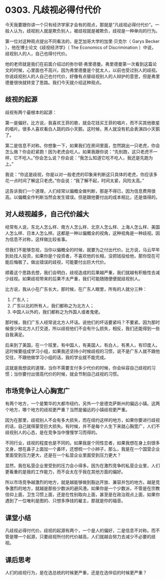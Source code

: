 # 0303. 凡歧视必得付代价
今天我要跟你讲一个只有经济学家才会有的观点，那就是“凡歧视必得付代价”。一般人认为，歧视别人就是欺负别人，被歧视就是被欺负，歧视是一种单向的行为。

第一位对这种观点提出不同看法的，是芝加哥大学的加里·贝克尔（ Garys Becker ），他在博士论文《歧视经济学》（&nbsp;The Economics of Discrimination&nbsp;）中说，歧视别人的人，自己也得付代价。

他的老师就是我们在前面介绍过的弥尔顿·弗里德曼。弗里德曼第一次看到这篇论文的时候，心里面也不高兴，因为弗里德曼是个犹太人，以前也受过别人的歧视。你说歧视别人的人自己也付代价，好像有点替歧视别人的人辩护的意思，但是弗里德曼很快就转变了思路。我们今天就介绍这种观点。
## 歧视的起源
歧视有两个最根本的起源：

第一是偏好。比方说，我喜欢王菲的歌，就会花钱买王菲的唱片，而不买其他歌星的唱片。很多人喜欢看白人跳的四小天鹅，这时候，黑人就没有机会表演四小天鹅了。

第二是信息不对称。你想象一下，如果我们在房间里面，忽然跳出一只老虎，你会怎么做？你会赶紧跑！因为老虎会吃人。如果我跟你说：“先别跑，这只老虎不一样，它不吃人。”你会怎么说？你会说：“我怎么知道它吃不吃人，我还是先跑为上。”

我说：“你这是歧视，你是以对一般老虎的印象来判断这只具体的老虎，你应该多花一点时间了解这只老虎。”你会说：“我了解不起，时间太紧，风险太高。”

这告诉我们一个道理，人们经常以偏概全做判断，那是不得已，因为信息费用很高。以偏概全作判断当然会发生错误。但是跟他要付出的成本相比，还是值得的。
## 对人歧视越多，自己代价越大
经常有人说，东北人怎么样、南方人怎么样、北京人怎么样、上海人怎么样、美国人怎么样、日本人怎么样。这都是一种以偏概全的视角，这种视角是一种歧视。因为信息不对称，这样做比较省事。

但我们不能够忽视，当你以偏概全的时候，就要为之付出代价。比方说，马云早年到处找人投资，如果你是个投资者，不喜欢他的长相，没把钱投给他，那你现在可能后悔极了。做出错误的歧视，可能要付出巨大代价。

顺着这个思路去想，我们会明白，歧视造成的后果越严重，我们就越有积极性去减少歧视。如果歧视带来的后果不太严重，我们可能随随便便就歧视别人。

比方说，我从小在广东长大，那时候，在广东人眼里，所有的人就分三种：

1. 广东人；
2. 广东以北的所有人，我们都称之为北方人；
3. 中国人以外的，我们都称之为外国人或者鬼佬。

那时候，我们广东人经常说北方人坏话。说他们的坏话要紧吗？不要紧。因为那时候很少和北方人打交道，所以歧视他们不会有什么损失，相反，我们还能得到一些自我满足。

后来到了美国，在一个班里，有中国人，有美国人，有白人，有黑人，有印度人。这时候要组成学习小组，如果我还坚持小时候歧视的习惯，说不是广东人就不跟他交往，不跟他做学习小组的话，我的学业就不能完成。

这就是我想说的道理，当你不需要支付多少代价的时候，你会纵容自己歧视的习惯；当你要付出很高代价的时候，就会节制自己歧视的习惯。
## 市场竞争让人心胸宽广
有两个地方，一个是繁华的大都市纽约，另外一个是德克萨斯州的偏远小镇。这两个地方，哪个地方的歧视更严重？当然是偏远的小镇歧视更严重。

因为在那里，歧视别人不会有多大损失，而在纽约这样的地方，如果你要进行歧视的话，自己就得蒙受巨大损失。有时候，并不是每个人生下来就心胸宽广，人们不歧视别人的心态，是在竞争当中慢慢学习而得的。

不同行业，歧视的程度也是不同的。如果我是个同性恋者，如果我想在身上刻很多文身，想在鼻子上面加一个鼻环，还想梳一个小辫子，那么，我是在一个国营企业里面受到压力更大，还是在一个私营企业里面受到压力更大？

显然，我在私营企业里受到的压力会小得多。因为在激烈竞争的私营企业里，人们更看重的是我的工作能力，而不会太在乎我在其他方面的偏好。

所以市场竞争越激烈的地方，就是越能够做到豁达开放、兼容并包的地方。越是竞争激烈的地方，就越是那些少数派的避风港。如果你是一个少数派，不管是在宗教信仰上面，卫生习惯上面，还是在性别取向上面，甚至是在政治观点上面，如果你遇到了一位唯利是图的、只想多挣钱的雇主，那就是你的福音。
## 课堂小结
凡歧视必得付代价。歧视的起源有两个，一个是人的偏好，二是信息不对称。而不管是哪一个起源，只要歧视所付的代价越高，人们就越会努力去减少不必要的歧视。
## 课后思考
人们的歧视行为，是在选总统的时候更严重，还是在选伴侣的时候更严重？